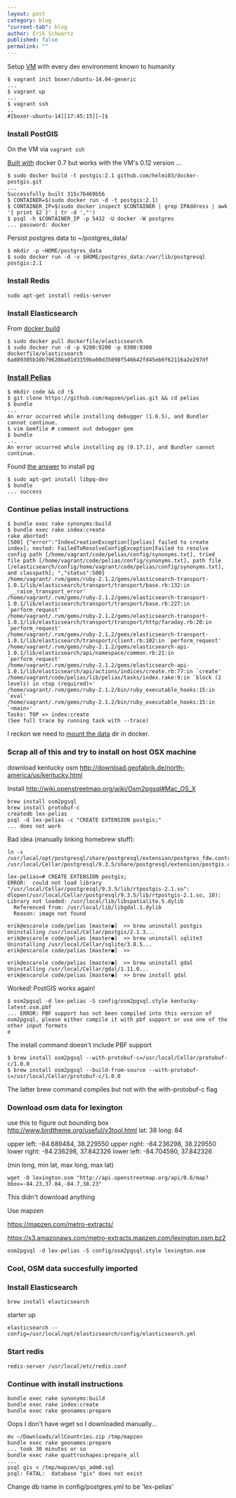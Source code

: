 ```yaml
---
layout: post
category: blog
"current-tab": blog
author: Erik Schwartz
published: false
permalink: ""
---
```


Setup [VM](https://vagrantcloud.com/boxer/ubuntu-14.04-generic) with every dev environment known to humanity

```
$ vagrant init boxer/ubuntu-14.04-generic
...
$ vagrant up
...
$ vagrant ssh
..
#[boxer-ubuntu-14][17:45:15][~]$
```

### Install PostGIS

On the VM via `vagrant ssh`

[Built with](https://registry.hub.docker.com/u/helmi03/docker-postgis/) docker 0.7 but works with the VM's 0.12 version ...

```
$ sudo docker build -t postgis:2.1 github.com/helmi03/docker-postgis.git
...
Successfully built 315c76469b56
$ CONTAINER=$(sudo docker run -d -t postgis:2.1)
$ CONTAINER_IP=$(sudo docker inspect $CONTAINER | grep IPAddress | awk '{ print $2 }' | tr -d ',"')
$ psql -h $CONTAINER_IP -p 5432 -U docker -W postgres
... password: docker
```

Persist postgres data to ~/postgres_data/

```
$ mkdir -p ~HOME/postgres_data
$ sudo docker run -d -v $HOME/postgres_data:/var/lib/postgresql postgis:2.1
```

### Install Redis

```
sudo apt-get install redis-server
```

### Install Elasticsearch

From [docker build](https://registry.hub.docker.com/u/dockerfile/elasticsearch/)

```
$ sudo docker pull dockerfile/elasticsearch
$ sudo docker run -d -p 9200:9200 -p 9300:9300 dockerfile/elasticsearch
6ad89305b10b796286a01d3159ba00d35098f546642fd45eb0f62116a2e297df
```

### [Install Pelias](https://github.com/mapzen/pelias)

```
$ mkdir code && cd !$
$ git clone https://github.com/mapzen/pelias.git && cd pelias
$ bundle
...
An error occurred while installing debugger (1.6.5), and Bundler cannot continue.
$ vim Gemfile # comment out debugger gem
$ bundle
...
An error occurred while installing pg (0.17.1), and Bundler cannot continue.
```

Found [the answer](http://stackoverflow.com/a/20754173) to install pg

```
$ sudo apt-get install libpq-dev
$ bundle
... success
```



### Continue pelias install instructions

```
$ bundle exec rake synonyms:build
$ bundle exec rake index:create
rake aborted!
[500] {"error":"IndexCreationException[[pelias] failed to create index]; nested: FailedToResolveConfigException[Failed to resolve config path [/home/vagrant/code/pelias/config/synonyms.txt], tried file path [/home/vagrant/code/pelias/config/synonyms.txt], path file [/elasticsearch/config/home/vagrant/code/pelias/config/synonyms.txt], and classpath]; ","status":500}
/home/vagrant/.rvm/gems/ruby-2.1.2/gems/elasticsearch-transport-1.0.1/lib/elasticsearch/transport/transport/base.rb:132:in `__raise_transport_error'
/home/vagrant/.rvm/gems/ruby-2.1.2/gems/elasticsearch-transport-1.0.1/lib/elasticsearch/transport/transport/base.rb:227:in `perform_request'
/home/vagrant/.rvm/gems/ruby-2.1.2/gems/elasticsearch-transport-1.0.1/lib/elasticsearch/transport/transport/http/faraday.rb:20:in `perform_request'
/home/vagrant/.rvm/gems/ruby-2.1.2/gems/elasticsearch-transport-1.0.1/lib/elasticsearch/transport/client.rb:102:in `perform_request'
/home/vagrant/.rvm/gems/ruby-2.1.2/gems/elasticsearch-api-1.0.1/lib/elasticsearch/api/namespace/common.rb:21:in `perform_request'
/home/vagrant/.rvm/gems/ruby-2.1.2/gems/elasticsearch-api-1.0.1/lib/elasticsearch/api/actions/indices/create.rb:77:in `create'
/home/vagrant/code/pelias/lib/pelias/tasks/index.rake:9:in `block (2 levels) in <top (required)>'
/home/vagrant/.rvm/gems/ruby-2.1.2/bin/ruby_executable_hooks:15:in `eval'
/home/vagrant/.rvm/gems/ruby-2.1.2/bin/ruby_executable_hooks:15:in `<main>'
Tasks: TOP => index:create
(See full trace by running task with --trace)
```

I reckon we need to [mount the data](https://registry.hub.docker.com/u/dockerfile/elasticsearch/) dir in docker.


### Scrap all of this and try to install on host OSX machine

download kentucky osm http://download.geofabrik.de/north-america/us/kentucky.html

Install http://wiki.openstreetmap.org/wiki/Osm2pgsql#Mac_OS_X

```
brew install osm2pgsql
brew install protobuf-c
createdb lex-pelias
psql -d lex-pelias -c "CREATE EXTENSION postgis;"
... does not work
```

Bad idea (manually linking homebrew stuff):

```
ln -s /usr/local/opt/postgresql/share/postgresql/extension/postgres_fdw.control /usr/local/Cellar/postgresql/9.3.5/share/postgresql/extension/postgis.control
```

```
lex-pelias=# CREATE EXTENSION postgis;
ERROR:  could not load library "/usr/local/Cellar/postgresql/9.3.5/lib/rtpostgis-2.1.so": dlopen(/usr/local/Cellar/postgresql/9.3.5/lib/rtpostgis-2.1.so, 10): Library not loaded: /usr/local/lib/libspatialite.5.dylib
  Referenced from: /usr/local/lib/libgdal.1.dylib
  Reason: image not found
```
```
erik@escarole code/pelias [master●]  >> brew uninstall postgis
Uninstalling /usr/local/Cellar/postgis/2.1.3...
erik@escarole code/pelias [master●]  >> brew uninstall sqlite3
Uninstalling /usr/local/Cellar/sqlite/3.8.5...
erik@escarole code/pelias [master●]  >>
```

```
erik@escarole code/pelias [master●]  >> brew uninstall gdal
Uninstalling /usr/local/Cellar/gdal/1.11.0...
erik@escarole code/pelias [master●]  >> brew install gdal
```

Worked! PostGIS works again!

```
$ osm2pgsql -d lex-pelias -S config/osm2pgsql.style kentucky-latest.osm.pbf
... ERROR: PBF support has not been compiled into this version of osm2pgsql, please either compile it with pbf support or use one of the other input formats
e
```

The install command doesn't include PBF support

```
$ brew install osm2pgsql --with-protobuf-c=/usr/local/Cellar/protobuf-c/1.0.0
$ brew install osm2pgsql --build-from-source --with-protobuf-c=/usr/local/Cellar/protobuf-c/1.0.0
```

The latter brew command compiles but not with the with-protobuf-c flag


### Download osm data for lexington


use this to figure out bounding box http://www.birdtheme.org/useful/v3tool.html
lat: 38
long: 84

upper left: -84.689484, 38.229550
upper right: -84.236298, 38.229550
lower right: -84.236298, 37.842326
lower left: -84.704590, 37.842326

(min long, min lat, max long, max lat)
```
wget -O lexington.osm "http://api.openstreetmap.org/api/0.6/map?bbox=-84.23,37.84,-84.7,38.23"
```

This didn't download anything

Use mapzen 

https://mapzen.com/metro-extracts/

https://s3.amazonaws.com/metro-extracts.mapzen.com/lexington.osm.bz2

```
osm2pgsql -d lex-pelias -S config/osm2pgsql.style lexington.osm
```

### Cool, OSM data succesfully imported

### Install Elasticsearch

```
brew install elasticsearch
```

starter up

```
elasticsearch --config=/usr/local/opt/elasticsearch/config/elasticsearch.yml
```

### Start redis

```
redis-server /usr/local/etc/redis.conf
```

### Continue with install instructions

```
bundle exec rake synonyms:build
bundle exec rake index:create
bundle exec rake geonames:prepare
```

Oops I don't have wget so I downloaded manually...

```
mv ~/Downloads/allCountries.zip /tmp/mapzen
bundle exec rake geonames:prepare
... took 30 minutes or so
bundle exec rake quattroshapes:prepare_all
...
psql gis < /tmp/mapzen/qs_adm0.sql
psql: FATAL:  database "gis" does not exist

```

Change db name in config/postgres.yml to be 'lex-pelias'

